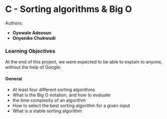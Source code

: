 # C - Sorting algorithms & Big O
Authors:
        <ul>
            <li><strong>Oyewale Adeosun</strong>
            <li><strong>Onyenike Chukwudi</strong>
        </ul>

### Learning Objectives
<p> At the end of this project, we were expected to be able to explain to anyone, without the help of Google:</P>

#### General
<ul>
    <li> At least four different sorting algorithms
    <li> What is the Big O notation, and how to evaluate <li> the time complexity of an algorithm
    <li> How to select the best sorting algorithm for a given input
    <li> What is a stable sorting algorithm
</ul>